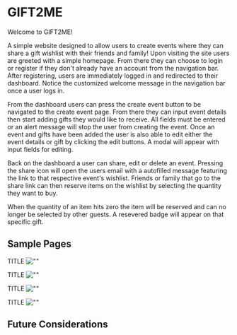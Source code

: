 # GIFT2ME

Welcome to GIFT2ME! 

A simple website designed to allow users to create events where they can share a gift wishlist with their friends and family!
Upon visiting the site users are greeted with a simple homepage. From there they can choose to login or register if they don't already have an account from the navigation bar.
After registering, users are immediately logged in and redirected to their dashboard. Notice the customized welcome message in the navigation bar once a user logs in.

From the dashboard users can press the create event button to be navigated to the create event page. From there they can input event details then start adding gifts they would like to receive.
All fields must be entered or an alert message will stop the user from creating the event.
Once an event and gifts have been added the user is also able to edit either the event details or gift by clicking the edit buttons.
A modal will appear with input fields for editing.

Back on the dashboard a user can share, edit or delete an event. Pressing the share icon will open the users email with a autofilled message featuring the link to that respective event's wishlist.
Friends or family that go to the share link can then reserve items on the wishlist by selecting the quantity they want to buy.

When the quantity of an item hits zero the item will be reserved and can no longer be selected by other guests.
A resevered badge will appear on that specific gift.


## Sample Pages
TITLE
![""](url)

TITLE
![""](url)

TITLE
![""](url)

TITLE
![""](url)

## Future Considerations

    